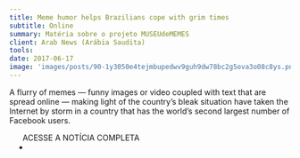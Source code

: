 ```yaml
---
title: Meme humor helps Brazilians cope with grim times
subtitle: Online
summary: Matéria sobre o projeto MUSEUdeMEMES
client: Arab News (Arábia Saudita)
tools: 
date: 2017-06-17
image: 'images/posts/90-1y3050e4tejmbupedwv9guh9dw78bc2g5ova3o08c8ys.png'
---
```


A flurry of memes — funny images or video coupled with text that are spread online — making light of the country’s bleak situation have taken the Internet by storm in a country that has the world’s second largest number of Facebook users.

<div class="post__share"><ul class="share__list list-reset">ACESSE A NOTÍCIA COMPLETA<li class="share__item" style="margin-left: 10px"><a class="share__link share__facebook" style="background: #fa5657" href="http://www.arabnews.com/node/1116441/world" 
onclick=window.open(this.href, 'pop-up', 'left=20,top=20,width=500,height=500,toolbar=1,resizable=0'); return false;" title="Link" rel="nofollow"><i class="fa-solid fa-link"></i></a></li></ul></div>
<!-- <div class="gallery-box"><div class="gallery"><img src="/clipping/images/example-1.jpg" loading="lazy" alt="Project"><img src="/clipping/images/example-2.jpg" loading="lazy" alt="Project"></div><em>Gallery / <a href="https://www.freepik.com/" target="_blank">Freepic</a></em></div> -->